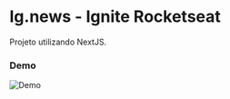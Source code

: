 <h1>Ig.news - Ignite Rocketseat</h1>

<span>Projeto utilizando NextJS.</span>

### Demo
<img src="https://user-images.githubusercontent.com/47197695/187044782-6e6573d4-9e64-4a42-9c8b-255013ec3028.png" alt="Demo" />
